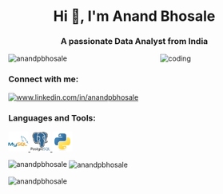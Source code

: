 <h1 align="center">Hi 👋, I'm Anand Bhosale</h1>
<h3 align="center">A passionate Data Analyst from India</h3>

<img align="right" alt="coding" width="200" src="https://user-images.githubusercontent.com/55389276/140866485-8fb1c876-9a8f-4d6a-98dc-08c4981eaf70.gif">

<p align="left"> <img src="https://komarev.com/ghpvc/?username=anandpbhosale&label=Profile%20views&color=0e75b6&style=flat" alt="anandpbhosale" /> </p>

<h3 align="left">Connect with me:</h3>
<p align="left">
<a href="https://linkedin.com/in/www.linkedin.com/in/anandpbhosale" target="blank"><img align="center" src="https://raw.githubusercontent.com/rahuldkjain/github-profile-readme-generator/master/src/images/icons/Social/linked-in-alt.svg" alt="www.linkedin.com/in/anandpbhosale" height="30" width="40" /></a>
</p>

<h3 align="left">Languages and Tools:</h3>
<p align="left"> <a href="https://www.mysql.com/" target="_blank" rel="noreferrer"> <img src="https://raw.githubusercontent.com/devicons/devicon/master/icons/mysql/mysql-original-wordmark.svg" alt="mysql" width="40" height="40"/> </a> <a href="https://www.postgresql.org" target="_blank" rel="noreferrer"> <img src="https://raw.githubusercontent.com/devicons/devicon/master/icons/postgresql/postgresql-original-wordmark.svg" alt="postgresql" width="40" height="40"/> </a> <a href="https://www.python.org" target="_blank" rel="noreferrer"> <img src="https://raw.githubusercontent.com/devicons/devicon/master/icons/python/python-original.svg" alt="python" width="40" height="40"/> </a> </p>

<p><img align="left" src="https://github-readme-stats.vercel.app/api/top-langs?username=anandpbhosale&show_icons=true&locale=en&layout=compact" alt="anandpbhosale" /></p>

<p>&nbsp;<img align="center" src="https://github-readme-stats.vercel.app/api?username=anandpbhosale&show_icons=true&locale=en" alt="anandpbhosale" /></p>

<p><img align="center" src="https://github-readme-streak-stats.herokuapp.com/?user=anandpbhosale&" alt="anandpbhosale" /></p>
